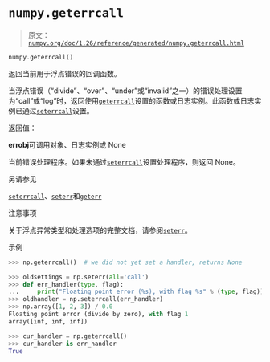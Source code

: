 # `numpy.geterrcall`

> 原文：[`numpy.org/doc/1.26/reference/generated/numpy.geterrcall.html`](https://numpy.org/doc/1.26/reference/generated/numpy.geterrcall.html)

```py
numpy.geterrcall()
```

返回当前用于浮点错误的回调函数。

当浮点错误（“divide”、“over”、“under”或“invalid”之一）的错误处理设置为“call”或“log”时，返回使用[`geterrcall`](https://numpy.org/doc/1.26/reference/generated/numpy.geterrcall.html)设置的函数或日志实例。此函数或日志实例已通过[`seterrcall`](https://numpy.org/doc/1.26/reference/generated/numpy.seterrcall.html)设置。

返回值：

**errobj**可调用对象、日志实例或 None

当前错误处理程序。如果未通过[`seterrcall`](https://numpy.org/doc/1.26/reference/generated/numpy.seterrcall.html)设置处理程序，则返回 None。

另请参见

[`seterrcall`](https://numpy.org/doc/1.26/reference/generated/numpy.seterrcall.html)、[`seterr`](https://numpy.org/doc/1.26/reference/generated/numpy.seterr.html)和[`geterr`](https://numpy.org/doc/1.26/reference/generated/numpy.geterr.html)

注意事项

关于浮点异常类型和处理选项的完整文档，请参阅[`seterr`](https://numpy.org/doc/1.26/reference/generated/numpy.seterr.html)。

示例

```py
>>> np.geterrcall()  # we did not yet set a handler, returns None 
```

```py
>>> oldsettings = np.seterr(all='call')
>>> def err_handler(type, flag):
...     print("Floating point error (%s), with flag %s" % (type, flag))
>>> oldhandler = np.seterrcall(err_handler)
>>> np.array([1, 2, 3]) / 0.0
Floating point error (divide by zero), with flag 1
array([inf, inf, inf]) 
```

```py
>>> cur_handler = np.geterrcall()
>>> cur_handler is err_handler
True 
```
